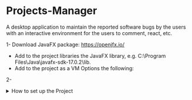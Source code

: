 # Projects-Manager
A desktop application to maintain the reported software bugs by the users with an interactive environment for the users to comment, react, etc.



1- Download JavaFX package: https://openjfx.io/
  - Add to the project libraries the JavaFX library, e.g. C:\Program Files\Java\javafx-sdk-17.0.2\lib.
  - Add to the project as a VM Options the following:
  
2- 

<details><summary>How to set up the Project</summary>
<p>
  
<details><summary>Download JavaFX package</summary>
<p>

#### We can hide anything, even code!

    ```ruby
      puts "Hello World"
    ```

</p>
</details>

</p>
</details>
